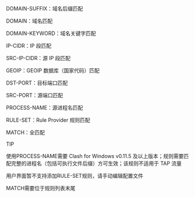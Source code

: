 DOMAIN-SUFFIX：域名后缀匹配

DOMAIN：域名匹配

DOMAIN-KEYWORD：域名关键字匹配

IP-CIDR：IP 段匹配

SRC-IP-CIDR：源 IP 段匹配

GEOIP：GEOIP 数据库（国家代码）匹配

DST-PORT：目标端口匹配

SRC-PORT：源端口匹配

PROCESS-NAME：源进程名匹配

RULE-SET：Rule Provider 规则匹配

MATCH：全匹配

TIP

使用PROCESS-NAME需要 Clash for Windows v0.11.5 及以上版本；规则需要匹配完整的进程名（包括可执行文件后缀）方可生效；该规则不适用于 TAP 流量

用户界面暂不支持添加RULE-SET规则，请手动编辑配置文件

MATCH需要位于规则列表末尾
